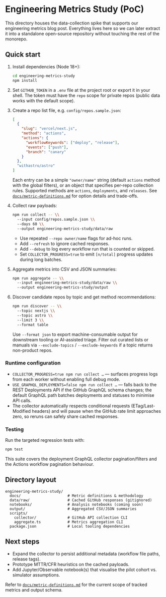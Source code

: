 # Engineering Metrics Study (PoC)

This directory houses the data-collection spike that supports our engineering metrics blog post. Everything lives here so we can later extract it into a standalone open-source repository without touching the rest of the monorepo.

## Quick start

1. Install dependencies (Node 18+):

   ```bash
   cd engineering-metrics-study
   npm install
   ```

2. Set `GITHUB_TOKEN` in a `.env` file at the project root or export it in your shell. The token must have the `repo` scope for private repos (public data works with the default scope).

3. Create a repo list file, e.g. `config/repos.sample.json`:

   ```json
   [
     {
       "slug": "vercel/next.js",
       "method": "actions",
       "actions": {
         "workflowKeywords": ["deploy", "release"],
         "events": ["push"],
         "branch": "canary"
       }
     },
     "withastro/astro"
   ]
   ```

   Each entry can be a simple `"owner/name"` string (default `actions` method with the global filters), or an object that specifies per-repo collection rules. Supported methods are `actions`, `deployments`, and `releases`. See [`docs/metric-definitions.md`](docs/metric-definitions.md) for option details and trade-offs.

4. Collect raw payloads:

   ```bash
   npm run collect -- \\
     --input config/repos.sample.json \\
     --days 60 \\
     --output engineering-metrics-study/data/raw
   ```

   - Use repeated `--repo owner/name` flags for ad-hoc runs.
   - Add `--refresh` to ignore cached responses.
   - Add `--debug` to log every workflow run that is counted or skipped.
   - Set `COLLECTOR_PROGRESS=true` to emit `[n/total]` progress updates during long batches.

5. Aggregate metrics into CSV and JSON summaries:

   ```bash
   npm run aggregate -- \\
     --input engineering-metrics-study/data/raw \\
     --output engineering-metrics-study/output
   ```

6. Discover candidate repos by topic and get method recommendations:

   ```bash
   npm run discover -- \\
     --topic nextjs \\
     --topic astro \\
     --limit 3 \\
     --format table
   ```

   Use `--format json` to export machine-consumable output for downstream tooling or AI-assisted triage.
   Filter out curated lists or manuals via `--exclude-topics` / `--exclude-keywords` if a topic returns non-product repos.

### Runtime configuration

- `COLLECTOR_PROGRESS=true npm run collect …` — surfaces progress logs from each worker without enabling full debug mode.
- `USE_GRAPHQL_DEPLOYMENTS=false npm run collect …` — falls back to the REST Deployments API if the GitHub GraphQL schema changes; the default GraphQL path batches deployments and statuses to minimise API calls.
- The collector automatically respects conditional requests (ETag/Last-Modified headers) and will pause when the GitHub rate limit approaches zero, so reruns can safely share cached responses.

### Testing

Run the targeted regression tests with:

```bash
npm test
```

This suite covers the deployment GraphQL collector pagination/filters and the Actions workflow pagination behaviour.

## Directory layout

```
engineering-metrics-study/
  docs/                     # Metric definitions & methodology
  data/raw/                 # Cached GitHub responses (gitignored)
  notebooks/                # Analysis notebooks (coming soon)
  output/                   # Aggregated CSV/JSON summaries
  scripts/
    collector/              # GitHub API collection CLI
    aggregate.ts            # Metrics aggregation CLI
  package.json              # Local tooling dependencies
```

## Next steps

- Expand the collector to persist additional metadata (workflow file paths, release tags).
- Prototype MTTR/CFR heuristics on the cached payloads.
- Add Jupyter/Observable notebook(s) that visualise the pilot cohort vs. simulator assumptions.

Refer to [`docs/metric-definitions.md`](docs/metric-definitions.md) for the current scope of tracked metrics and output schema.
